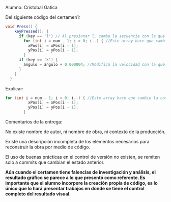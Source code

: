 Alumno: Cristobal Gatica

Del siguiente código del certamen1:

```java
void Press() {
    keyPressed(); {
      if (key == 'l') // Al presionar l, camba la secuencia con la que se crean los cuadrados
        for (int i = num - 1; i > 0; i--) { //Este array hace que cambie la composicion de la aparicion de los cuadrados
          xPos[i] = xPos[i - 1];
          yPos[i] = yPos[i - 1];
        }
      if (key == 'k') {
        angulo = angulo + 0.000004; //Modifica la velocidad con la que gira si, aumentamos el valos girara de manera descontrolada
      }
    }
  }
```

Explicar:

```java
for (int i = num - 1; i > 0; i--) { //Este array hace que cambie la composicion de la aparicion de los cuadrados
          xPos[i] = xPos[i - 1];
          yPos[i] = yPos[i - 1];
        }		
```



Comentarios de la entrega:

No existe nombre de autor, ni nombre de obra, ni contexto de la producción.

Existe una descripción incompleta de los elementos necesarios para reconstruir la obra por medio de código.

El uso de buenas prácticas en el control de versión no existen, se remiten solo a commits que cambian el estado anterior.

**Aún cuando el certamen tiene falencias de investigación y análisis, el resultado gráfico se parece a lo que presentó como referente. Es importante que el alumno incorpore la creación propia de código, es lo único que lo hará presentar trabajos en donde se tiene el control completo del resultado visual.**